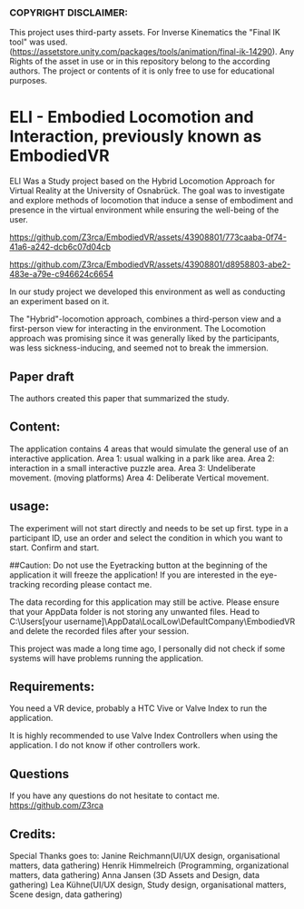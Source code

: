### COPYRIGHT DISCLAIMER: 
This project uses third-party assets. For Inverse Kinematics the "Final IK tool"  was used. (https://assetstore.unity.com/packages/tools/animation/final-ik-14290). Any Rights of the asset in use or in this repository belong to the according authors. The project or contents of it is only free to use for educational purposes. 

# ELI - Embodied Locomotion and Interaction, previously known as  EmbodiedVR   
ELI Was a Study project based on the Hybrid Locomotion Approach for Virtual Reality at the University of Osnabrück. The goal was to investigate and explore methods of locomotion that induce a sense of embodiment and presence in the virtual environment while ensuring the well-being of the user.


https://github.com/Z3rca/EmbodiedVR/assets/43908801/773caaba-0f74-41a6-a242-dcb6c07d04cb


https://github.com/Z3rca/EmbodiedVR/assets/43908801/d8958803-abe2-483e-a79e-c946624c6654



In our study project we developed this environment as well as conducting an experiment based on it. 

The "Hybrid"-locomotion approach, combines a third-person view and a first-person view for interacting in the environment. The Locomotion approach was promising since it was generally liked by the participants, was less sickness-inducing, and seemed not to break the immersion.

## Paper draft
The authors created this paper that summarized the study.


## Content:
The application contains 4 areas that would simulate the general use of an interactive application. 
Area 1: usual walking in a park like area.
Area 2: interaction in a small interactive puzzle area.
Area 3: Undeliberate movement.  (moving platforms) 
Area 4: Deliberate Vertical movement.


## usage:
The experiment will not start directly and needs to be set up first. type in a participant ID, use an order and select the condition in which you want to start. Confirm and start.

##Caution:
Do not use the Eyetracking button at the beginning of the application it will freeze the application! If you are interested in the eye-tracking recording please contact me. 

The data recording for this application may still be active. Please ensure that your AppData folder is not storing any unwanted files. 
Head to C:\Users\[your username]\AppData\LocalLow\DefaultCompany\EmbodiedVR
and delete the recorded files after your session. 

This project was made a long time ago, I personally did not check if some systems will have problems running the application. 


## Requirements: 
You need a VR device, probably a HTC Vive or Valve Index to run the application.

It is highly recommended to use Valve Index Controllers when using the application. I do not know if other controllers work.


## Questions

If you have any questions do not hesitate to contact me. https://github.com/Z3rca

## Credits:

Special Thanks goes to:
Janine Reichmann(UI/UX design, organisational matters, data gathering)
Henrik Himmelreich (Programming, organizational matters, data gathering)
Anna Jansen (3D Assets and Design, data gathering)
Lea Kühne(UI/UX design, Study design, organisational matters, Scene design, data gathering) 

